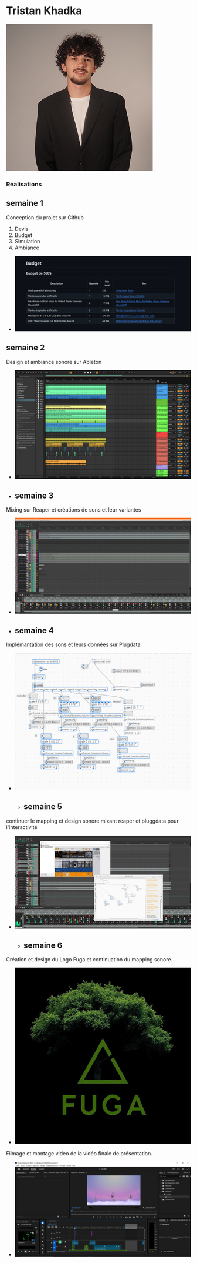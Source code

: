 # Tristan Khadka
 ![Tristan](../../Assets/Images/Membres/tristan_khadka/tristan.png)
### Réalisations
## semaine 1
Conception du projet sur Github 
1. Devis
2. Budget
3. Simulation
4. Ambiance
* ![S1 Développement du concept](../../Assets/Images/Membres/tristan_khadka/sem1.PNG)
## semaine 2
Design et ambiance sonore sur Ableton 
* ![S2 Développement du concept](../../Assets/Images/Membres/tristan_khadka/sem2.png)
* ## semaine 3
Mixing sur Reaper et créations de sons et leur variantes
* ![S3 Sons sur reaper](../../Assets/Images/Membres/tristan_khadka/semaine3.PNG)
* ## semaine 4
Implémantation des sons et leurs données sur Plugdata
* ![S4 Développement du concept](../../Assets/Images/Membres/tristan_khadka/semaine4.PNG)
  * ## semaine 5
continuer le mapping et design sonore mixant reaper et pluggdata pour l'interactivité
* ![S5 Développement du concept](../../Assets/Images/Membres/tristan_khadka/semaine5.PNG)
   * ## semaine 6
Création et design du Logo Fuga et continuation du mapping sonore.
* ![S6 Logo](../../Assets/Images/logo/logo.jfif)

Filmage et montage video de la vidéo finale de présentation.
* ![S7 Logo](../../Assets/Images/Membres/tristan_khadka/sem6.PNG)
